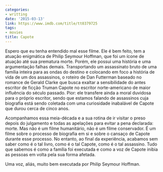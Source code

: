 ```yaml
---
categories:
- writting
date: '2015-03-13'
link: https://www.imdb.com/title/tt0379725
tags:
- movies
title: Capote
---
```


Espero que eu tenha entendido mal esse filme. Ele é bem feito, tem a atuação enigmática de Philip Seymour Hoffman, que foi um ícone de atuação até sua prematura morte. Porém, ele possui uma história e uma argumentação falhas demais. Transportando um assassinato bruto de uma família inteira para as ondas do destino e colocando em foco a história de vida de um dos assassinos, o roteiro de Dan Futterman baseado no romance de Gerald Clarke que busca exaltar a sensibilidade do antes escritor de ficção Truman Capote no escritor norte-americano de maior influência do século passado. Pior: ele transfere ainda a moral duvidosa para o próprio escritor, sendo que estamos falando de assassinos cuja biografia está sendo coletada com uma curiosidade inabalável de Capote que durou cerca de cinco anos.

Acompanhamos essa meia-década e a sua rotina de ir visitar o preso depois do julgamento e todas as apelações para evitar a pena declarada: morte. Mas não é um filme humanitário, não é um filme conservador. É um filme sobre o processo de biografia em si e sobre o cansaço de Capote durante esse processo. No entanto, ao final da experiência, acabamos sem saber como é o tal livro, como é o tal Capote, como é o tal assassino. Tudo que sabemos é como a família foi executada e como a voz de Capote inibia as pessoas em volta pela sua forma afetada.

Uma voz, aliás, muito bem executada por Philip Seymour Hoffman.

